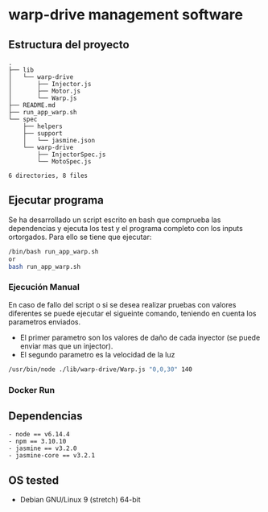 # warp-drive management software
## Estructura del proyecto
```
.
├── lib
│   └── warp-drive
│       ├── Injector.js
│       ├── Motor.js
│       └── Warp.js
├── README.md
├── run_app_warp.sh
└── spec
    ├── helpers
    ├── support
    │   └── jasmine.json
    └── warp-drive
        ├── InjectorSpec.js
        └── MotoSpec.js

6 directories, 8 files
```
## Ejecutar programa
Se ha desarrollado un script escrito en bash que comprueba las dependencias y ejecuta los test y el programa
completo con los inputs ortorgados.
Para ello se tiene que ejecutar:
```bash
/bin/bash run_app_warp.sh
or
bash run_app_warp.sh
```
### Ejecución Manual
En caso de fallo del script o si se desea realizar pruebas con valores diferentes se puede ejecutar el sigueinte comando,
teniendo en cuenta los parametros enviados.
- El primer parametro son los valores de daño de cada inyector (se puede enviar mas que un injector).
- El segundo parametro es la velocidad de la luz
```bash
/usr/bin/node ./lib/warp-drive/Warp.js "0,0,30" 140
```
### Docker Run

## Dependencias
```
- node == v6.14.4
- npm == 3.10.10
- jasmine == v3.2.0
- jasmine-core == v3.2.1
```

## OS tested
- Debian GNU/Linux 9 (stretch) 64-bit